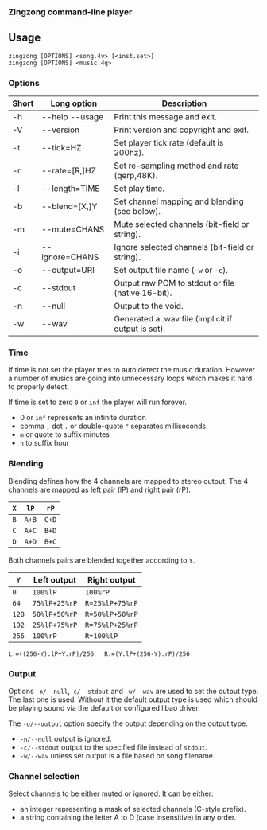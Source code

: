 ### Zingzong command-line player

## Usage

    zingzong [OPTIONS] <song.4v> [<inst.set>]
    zingzong [OPTIONS] <music.4q>

### Options

 |Short| Long option    | Description                                        |
 |-----|----------------|----------------------------------------------------|
 |  -h | --help --usage | Print this message and exit.                       |
 |  -V | --version      | Print version and copyright and exit.              |
 |  -t | --tick=HZ      | Set player tick rate (default is 200hz).           |
 |  -r | --rate=[R,]HZ  | Set re-sampling method and rate (qerp,48K).        |
 |  -l | --length=TIME  | Set play time.                                     |
 |  -b | --blend=[X,]Y  | Set channel mapping and blending (see below).      |
 |  -m | --mute=CHANS   | Mute selected channels (bit-field or string).      |
 |  -i | --ignore=CHANS | Ignore selected channels (bit-field or string).    |
 |  -o | --output=URI   | Set output file name (`-w` or `-c`).               |
 |  -c | --stdout       | Output raw PCM to stdout or file (native 16-bit).  |
 |  -n | --null         | Output to the void.                                |
 |  -w | --wav          | Generated a .wav file (implicit if output is set). |


### Time

If time is not set the player tries to auto detect the music duration.
However a number of musics are going into unnecessary loops which
makes it hard to properly detect.

If time is set to zero `0` or `inf` the player will run forever.

 * 0 or `inf` represents an infinite duration
 * comma `,` dot `.` or double-quote `"` separates milliseconds
 * `m` or quote to suffix minutes
 * `h` to suffix hour


### Blending

Blending defines how the 4 channels are mapped to stereo output.
The 4 channels are mapped as left pair (lP) and right pair (rP).

 `X` | `lP`  | `rP`  |
 ----|-------|-------|
 `B` | `A+B` | `C+D` |
 `C` | `A+C` | `B+D` |
 `D` | `A+D` | `B+C` |
 
Both channels pairs are blended together according to `Y`.

  `Y`  |  Left output  |   Right output  |
 ------|---------------|-----------------|
 `0`   | `100%lP`      | `100%rP`        |
 `64`  | `75%lP+25%rP` | `R=25%lP+75%rP` |
 `128` | `50%lP+50%rP` | `R=50%lP+50%rP` |
 `192` | `25%lP+75%rP` | `R=75%lP+25%rP` |
 `256` | `100%rP`      | `R=100%lP`      |

 `L:=((256-Y).lP+Y.rP)/256   R:=(Y.lP+(256-Y).rP)/256`


### Output

Options `-n/--null`,`-c/--stdout` and `-w/--wav` are used to set the
output type. The last one is used. Without it the default output type
is used which should be playing sound via the default or configured
libao driver.

The `-o/--output` option specify the output depending on the output
type.

 * `-n/--null` output is ignored.
 * `-c/--stdout` output to the specified file instead of `stdout`.
 * `-w/--wav` unless set output is a file based on song filename.


### Channel selection

 Select channels to be either muted or ignored. It can be either:
 
 * an integer representing a mask of selected channels (C-style prefix).
 * a string containing the letter A to D (case insensitive) in any order.

